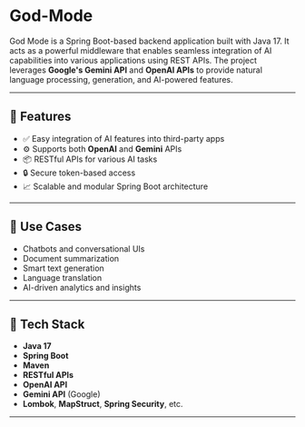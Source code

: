 # God-Mode

God Mode is a Spring Boot-based backend application built with Java 17. It acts as a powerful middleware that enables seamless integration of AI capabilities into various applications using REST APIs. The project leverages **Google's Gemini API** and **OpenAI APIs** to provide natural language processing, generation, and AI-powered features.

---

## 🚀 Features

- ✅ Easy integration of AI features into third-party apps
- ⚙️ Supports both **OpenAI** and **Gemini** APIs
- 📦 RESTful APIs for various AI tasks
- 🔒 Secure token-based access
- 📈 Scalable and modular Spring Boot architecture

---

## 🧠 Use Cases

- Chatbots and conversational UIs
- Document summarization
- Smart text generation
- Language translation
- AI-driven analytics and insights

---

## 📌 Tech Stack

- **Java 17**
- **Spring Boot**
- **Maven**
- **RESTful APIs**
- **OpenAI API**
- **Gemini API** (Google)
- **Lombok**, **MapStruct**, **Spring Security**, etc.

---


